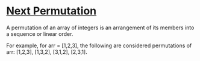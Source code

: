 # [Next Permutation](https://leetcode.com/problems/next-permutation/)

A permutation of an array of integers is an arrangement of its members into a sequence or linear order.  
  
For example, for arr = [1,2,3], the following are considered permutations of arr: [1,2,3], [1,3,2], [3,1,2], [2,3,1].